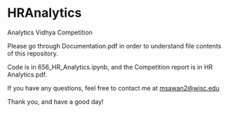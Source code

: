 # HRAnalytics

Analytics Vidhya Competition

Please go through Documentation.pdf in order to understand file contents of this repository.

Code is in 656_HR_Analytics.ipynb, and the Competition report is in HR Analytics.pdf. 

If you have any questions, feel free to contact me at msawan2@wisc.edu

Thank you, and have a good day!
